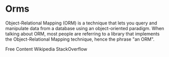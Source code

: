 # Orms
Object-Relational Mapping (ORM) is a technique that lets you query and manipulate data from a database using an object-oriented paradigm. When talking about ORM, most people are referring to a library that implements the Object-Relational Mapping technique, hence the phrase "an ORM".

<ResourceGroupTitle>Free Content</ResourceGroupTitle>
<BadgeLink colorScheme='blue' badgeText='Wikipedia' href='https://en.wikipedia.org/wiki/Object–relational_mapping'>Wikipedia</BadgeLink>
<BadgeLink colorScheme='blue' badgeText='StackOverflow' href='https://stackoverflow.com/questions/1279613/what-is-an-orm-how-does-it-work-and-how-should-i-use-one'>StackOverflow</BadgeLink>

